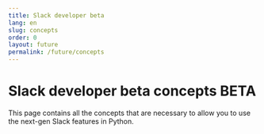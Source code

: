 ```yaml
---
title: Slack developer beta
lang: en
slug: concepts
order: 0
layout: future
permalink: /future/concepts
---
```


# Slack developer beta concepts <span class="label-beta">BETA</span>

<div class="section-content">
This page contains all the concepts that are necessary to allow you to use the next-gen Slack features in Python.
</div>
